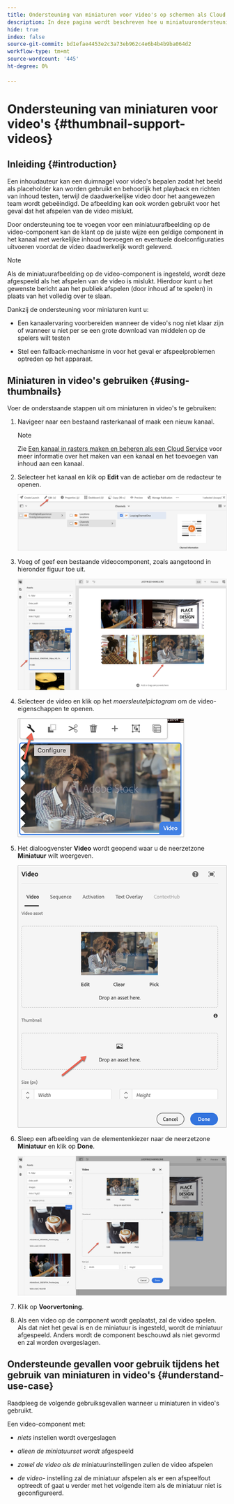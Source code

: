 ```yaml
---
title: Ondersteuning van miniaturen voor video's op schermen als Cloud Service
description: In deze pagina wordt beschreven hoe u miniatuurondersteuning voor video's in schermen kunt toevoegen als Cloud Service.
hide: true
index: false
source-git-commit: bd1efae4453e2c3a73eb962c4e6b4b4b9ba064d2
workflow-type: tm+mt
source-wordcount: '445'
ht-degree: 0%

---
```



# Ondersteuning van miniaturen voor video&#39;s {#thumbnail-support-videos}

## Inleiding {#introduction}

Een inhoudauteur kan een duimnagel voor video&#39;s bepalen zodat het beeld als placeholder kan worden gebruikt en behoorlijk het playback en richten van inhoud testen, terwijl de daadwerkelijke video door het aangewezen team wordt gebeëindigd. De afbeelding kan ook worden gebruikt voor het geval dat het afspelen van de video mislukt.

Door ondersteuning toe te voegen voor een miniatuurafbeelding op de video-component kan de klant op de juiste wijze een geldige component in het kanaal met werkelijke inhoud toevoegen en eventuele doelconfiguraties uitvoeren voordat de video daadwerkelijk wordt geleverd.

>[!NOTE]
>Als de miniatuurafbeelding op de video-component is ingesteld, wordt deze afgespeeld als het afspelen van de video is mislukt. Hierdoor kunt u het gewenste bericht aan het publiek afspelen (door inhoud af te spelen) in plaats van het volledig over te slaan.

Dankzij de ondersteuning voor miniaturen kunt u:

* Een kanaalervaring voorbereiden wanneer de video&#39;s nog niet klaar zijn of wanneer u niet per se een grote download van middelen op de spelers wilt testen

* Stel een fallback-mechanisme in voor het geval er afspeelproblemen optreden op het apparaat.

## Miniaturen in video&#39;s gebruiken {#using-thumbnails}

Voer de onderstaande stappen uit om miniaturen in video&#39;s te gebruiken:

1. Navigeer naar een bestaand rasterkanaal of maak een nieuw kanaal.

   >[!NOTE]
   >Zie [Een kanaal in rasters maken en beheren als een Cloud Service](https://experienceleague.adobe.com/docs/experience-manager-cloud-service/screens-as-cloud-service/create-content/creating-channels-screens-cloud.html?lang=en) voor meer informatie over het maken van een kanaal en het toevoegen van inhoud aan een kanaal.

1. Selecteer het kanaal en klik op **Edit** van de actiebar om de redacteur te openen.

   ![](/help/screens-cloud/using-core-product-features/assets/thumbnail-1.png)

1. Voeg of geef een bestaande videocomponent, zoals aangetoond in hieronder figuur toe uit.

   ![](/help/screens-cloud/using-core-product-features/assets/thumbnail-2.png)

1. Selecteer de video en klik op het *moersleutelpictogram* om de video-eigenschappen te openen.

   ![](/help/screens-cloud/using-core-product-features/assets/thumbnail-3.png)

1. Het dialoogvenster **Video** wordt geopend waar u de neerzetzone **Miniatuur** wilt weergeven.

   ![](/help/screens-cloud/using-core-product-features/assets/thumbnail-4.png)

1. Sleep een afbeelding van de elementenkiezer naar de neerzetzone **Miniatuur** en klik op **Done**.

   ![](/help/screens-cloud/using-core-product-features/assets/thumbnail-5.png)

1. Klik op **Voorvertoning**.

1. Als een video op de component wordt geplaatst, zal de video spelen. Als dat niet het geval is en de miniatuur is ingesteld, wordt de miniatuur afgespeeld. Anders wordt de component beschouwd als niet gevormd en zal worden overgeslagen.

## Ondersteunde gevallen voor gebruik tijdens het gebruik van miniaturen in video&#39;s {#understand-use-case}

Raadpleeg de volgende gebruiksgevallen wanneer u miniaturen in video&#39;s gebruikt.

Een video-component met:

* *niets* instellen wordt overgeslagen

* *alleen de miniatuurset wordt* afgespeeld

* *zowel de video als de* miniatuurinstellingen zullen de video afspelen

* *de video-* instelling zal de miniatuur afspelen als er een afspeelfout optreedt of gaat u verder met het volgende item als de miniatuur niet is geconfigureerd.
